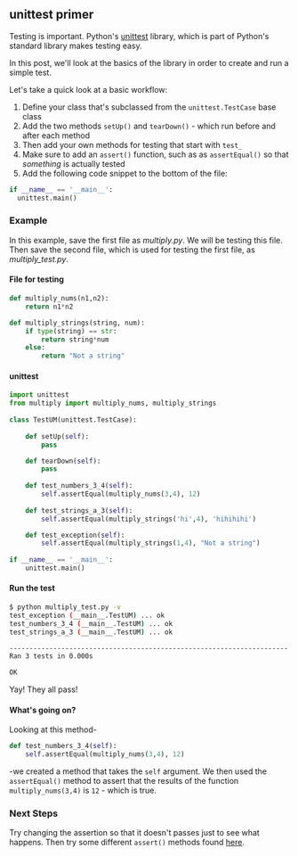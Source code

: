 ## unittest primer

Testing is important. Python's [unittest](http://docs.python.org/2/library/unittest.html) library, which is part of Python's standard library makes testing easy. 

In this post, we'll look at the basics of the library in order to create and run a simple test.

Let's take a quick look at a basic workflow:

1. Define your class that's subclassed from the `unittest.TestCase` base class
2. Add the two methods `setUp()` and `tearDown()` - which run before and after each method
3. Then add your own methods for testing that start with `test_`
4. Make sure to add an `assert()` function, such as as `assertEqual()` so that *something* is actually tested
5. Add the following code snippet to the bottom of the file:
  ```python
  if __name__ == '__main__':
    unittest.main()
  ```

### Example

In this example, save the first file as *multiply.py*. We will be testing this file. Then save the second file, which is used for testing the first file, as *multiply_test.py*.

#### File for testing

```python
def multiply_nums(n1,n2):
    return n1*n2

def multiply_strings(string, num):
    if type(string) == str:
        return string*num
    else:
        return "Not a string"
```

#### unittest

```python
import unittest
from multiply import multiply_nums, multiply_strings
 
class TestUM(unittest.TestCase):
 
    def setUp(self):
        pass

    def tearDown(self):
        pass
 
    def test_numbers_3_4(self):
        self.assertEqual(multiply_nums(3,4), 12)
 
    def test_strings_a_3(self):
        self.assertEqual(multiply_strings('hi',4), 'hihihihi')

    def test_exception(self):
        self.assertEqual(multiply_strings(1,4), "Not a string")
 
if __name__ == '__main__':
    unittest.main()
```

#### Run the test

```sh
$ python multiply_test.py -v
test_exception (__main__.TestUM) ... ok
test_numbers_3_4 (__main__.TestUM) ... ok
test_strings_a_3 (__main__.TestUM) ... ok

----------------------------------------------------------------------
Ran 3 tests in 0.000s

OK
```

Yay! They all pass!

#### What's going on?

Looking at this method-

```python
def test_numbers_3_4(self):
    self.assertEqual(multiply_nums(3,4), 12)
```

-we created a method that takes the `self` argument. We then used the `assertEqual()` method to assert that the results of the function `multiply_nums(3,4)` is `12` - which is true. 

### Next Steps

Try changing the assertion so that it doesn't passes just to see what happens. Then try some different `assert()` methods found [here](http://docs.python.org/2/library/unittest.html#unittest.TestCase).
